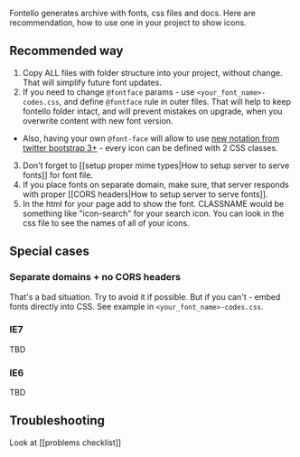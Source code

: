 Fontello generates archive with fonts, css files and docs. Here are recommendation, how to use one in your project to show icons.

## Recommended way

1. Copy ALL files with folder structure into your project, without change. That will simplify future font updates.
2. If you need to change `@fontface` params - use `<your_font_name>-codes.css`, and define `@fontface` rule in outer files. That will help to keep fontello folder intact, and will prevent mistakes on upgrade, when you overwrite content with new font version.
  - Also, having your own `@font-face` will allow to use [new notation from twitter bootstrap 3+](http://getbootstrap.com/components/#glyphicons) - every icon can be defined with 2 CSS classes.
3. Don't forget to [[setup proper mime types|How to setup server to serve fonts]] for font file.
4. If you place fonts on separate domain, make sure, that server responds with proper [[CORS headers|How to setup server to serve fonts]].
5. In the html for your page add 
    <i class="CLASSNAME"></i> 
to show the font. CLASSNAME would be something like "icon-search" for your search icon. You can look in the css file to see the names of all of your icons.

## Special cases

### Separate domains + no CORS headers

That's a bad situation. Try to avoid it if possible. But if you can't  - embed fonts directly into CSS. See example in `<your_font_name>-codes.css`.

### IE7

TBD

### IE6

TBD

## Troubleshooting

Look at [[problems checklist]]